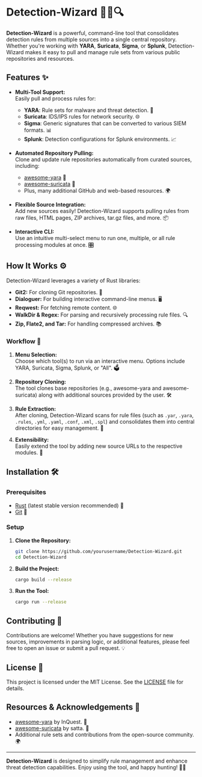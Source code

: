 # Detection-Wizard 🧙‍♂️🔍

**Detection-Wizard** is a powerful, command-line tool that consolidates detection rules from multiple sources into a single central repository. Whether you're working with **YARA**, **Suricata**, **Sigma**, or **Splunk**, Detection-Wizard makes it easy to pull and manage rule sets from various public repositories and resources.

## Features ✨

- **Multi-Tool Support:**  
  Easily pull and process rules for:
  - **YARA**: Rule sets for malware and threat detection. 🦠
  - **Suricata**: IDS/IPS rules for network security. 🌐
  - **Sigma**: Generic signatures that can be converted to various SIEM formats. 📊
  - **Splunk**: Detection configurations for Splunk environments. 📈

- **Automated Repository Pulling:**  
  Clone and update rule repositories automatically from curated sources, including:
  - [awesome-yara](https://github.com/InQuest/awesome-yara) 📂
  - [awesome-suricata](https://github.com/satta/awesome-suricata) 🔗
  - Plus, many additional GitHub and web-based resources. 🌍

- **Flexible Source Integration:**  
  Add new sources easily! Detection-Wizard supports pulling rules from raw files, HTML pages, ZIP archives, tar.gz files, and more. 📦

- **Interactive CLI:**  
  Use an intuitive multi-select menu to run one, multiple, or all rule processing modules at once. 🎛️

## How It Works ⚙️

Detection-Wizard leverages a variety of Rust libraries:
- **Git2:** For cloning Git repositories. 🔄
- **Dialoguer:** For building interactive command-line menus. 🖥️
- **Reqwest:** For fetching remote content. 🌐
- **WalkDir & Regex:** For parsing and recursively processing rule files. 🔍
- **Zip, Flate2, and Tar:** For handling compressed archives. 📚

### Workflow 🚀
1. **Menu Selection:**  
   Choose which tool(s) to run via an interactive menu. Options include YARA, Suricata, Sigma, Splunk, or "All". 🗳️

2. **Repository Cloning:**  
   The tool clones base repositories (e.g., awesome-yara and awesome-suricata) along with additional sources provided by the user. 🛠️

3. **Rule Extraction:**  
   After cloning, Detection-Wizard scans for rule files (such as `.yar`, `.yara`, `.rules`, `.yml`, `.yaml`, `.conf`, `.xml`, `.spl`) and consolidates them into central directories for easy management. 📁

4. **Extensibility:**  
   Easily extend the tool by adding new source URLs to the respective modules. 🔧

## Installation 🛠️

### Prerequisites
- [Rust](https://www.rust-lang.org/) (latest stable version recommended) 🦀
- [Git](https://git-scm.com/) 🔧

### Setup
1. **Clone the Repository:**

   ```bash
   git clone https://github.com/yourusername/Detection-Wizard.git
   cd Detection-Wizard
   ```

2. **Build the Project:**

   ```bash
   cargo build --release
   ```

3. **Run the Tool:**

   ```bash
   cargo run --release
   ```

## Contributing 🤝

Contributions are welcome! Whether you have suggestions for new sources, improvements in parsing logic, or additional features, please feel free to open an issue or submit a pull request. 💡

## License 📄

This project is licensed under the MIT License. See the [LICENSE](LICENSE) file for details.

## Resources & Acknowledgements 🙏

- [awesome-yara](https://github.com/InQuest/awesome-yara) by InQuest. 📂
- [awesome-suricata](https://github.com/satta/awesome-suricata) by satta. 🔗
- Additional rule sets and contributions from the open-source community. 🌍

---

**Detection-Wizard** is designed to simplify rule management and enhance threat detection capabilities. Enjoy using the tool, and happy hunting! 🎯👀